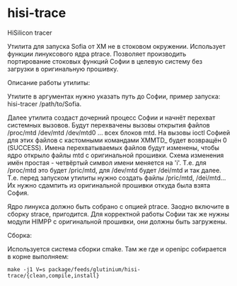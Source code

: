 # hisi-trace
HiSilicon tracer

Утилита для запуска Sofia от XM не в стоковом окружении. Использует функции линуксового ядра ptrace. Позволяет производить портирование стоковых функций Софии в целевую систему без загрузки в оригинальную прошивку.


Описание работы утилиты:

Утилите в аргументах нужно указать путь до Софии, пример запуска: 
hisi-tracer /path/to/Sofia.

Далее утилита создаст дочерний процесс Софии и начнёт перехват системных вызовов. Будут перехвачены вызовы открытия файлов /proc/mtd /dev/mtd /dev/mtd0 ... всех блоков mtd. На вызовы ioctl Софией для этих файлов с кастомными командами XMMTD_ будет возвращён 0 (SUCCESS). Имена перехватываемых файлов будут изменены, чтобы ядро открыло файлы mtd с оригинальной прошивки. Схема изменения имён простая - четвёртый символ имени меняется на 'i'. Т.е. для /proc/mtd это будет /pric/mtd, для /dev/mtd будет /dei/mtd и так далее. Т.е. перед запуском утилиты нужно создать файлы /pric/mtd, /dei/mtd... Их нужно сдампить из оригинальной прошивки откуда была взята София.

Ядро линукса должно быть собрано с опцией ptrace. Заодно включите в сборку strace, пригодится.
Для корректной работы Софии так же нужны модули HIMPP с оригинальной прошивки, они должны быть загружены.


Сборка:

Используется система сборки cmake. Там же где и openipc собирается в корне выполняем:
```
make -j1 V=s package/feeds/glutinium/hisi-trace/{clean,compile,install}
```
